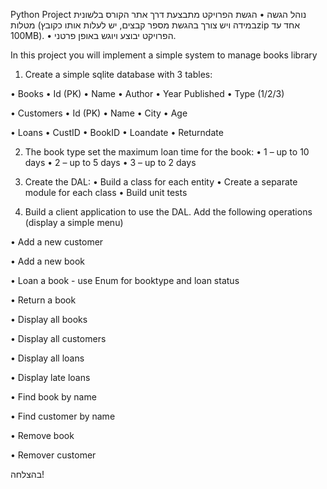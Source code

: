 Python Project
נוהל הגשה
•	הגשת הפרויקט מתבצעת דרך אתר הקורס בלשונית מטלות (במידה ויש צורך בהגשת מספר קבצים, יש לעלות אותו כקובץzip  אחד עד 100MB).
•	הפרויקט יבוצע ויוגש באופן פרטני. 

In this project you will implement a simple system to manage books library



<!-- done -->
1.	Create a simple sqlite database with 3 tables:

•	Books 
•	Id (PK)
•	Name
•	Author 
•	Year Published 
•	Type (1/2/3)

•	Customers
•	Id (PK)
•	Name
•	City
•	Age

•	Loans
•	CustID 
•	BookID
•	Loandate
•	Returndate

2.	The book type set the maximum loan time for the book:
•	1 – up to 10 days
•	2 – up to 5 days
•	3 – up to 2 days

3.	Create the DAL:
•	Build a class for each entity
•	Create a separate module for each class
•	Build unit tests 



4.	Build a client application to use the DAL. Add the following operations (display a simple menu)

•	Add a new customer<!-- done -->

•	Add a new book <!-- done -->

•	Loan a book - use Enum for booktype and loan status <!-- done -->

•	Return a book <!-- done -->

•	Display all books <!-- done -->

•	Display all customers <!-- done -->

•	Display all loans <!-- done -->

•	Display late loans

•	Find book by name <!-- done -->

•	Find customer by name <!-- done -->

•	Remove book <!-- done -->

•	Remover customer <!-- done -->





בהצלחה!

